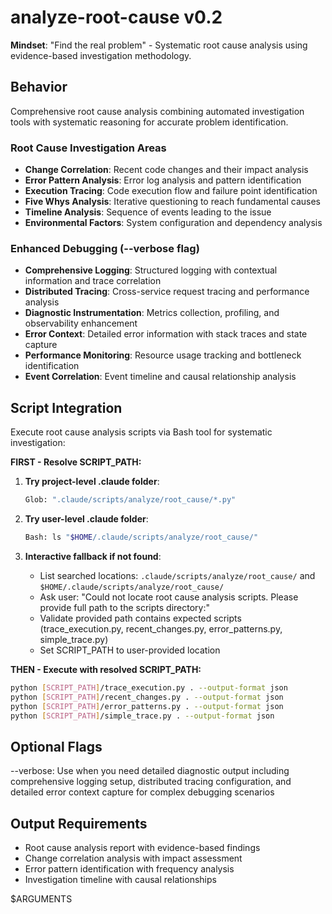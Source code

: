 # analyze-root-cause v0.2

**Mindset**: "Find the real problem" - Systematic root cause analysis using evidence-based investigation methodology.

## Behavior

Comprehensive root cause analysis combining automated investigation tools with systematic reasoning for accurate problem identification.

### Root Cause Investigation Areas

- **Change Correlation**: Recent code changes and their impact analysis
- **Error Pattern Analysis**: Error log analysis and pattern identification
- **Execution Tracing**: Code execution flow and failure point identification
- **Five Whys Analysis**: Iterative questioning to reach fundamental causes
- **Timeline Analysis**: Sequence of events leading to the issue
- **Environmental Factors**: System configuration and dependency analysis

### Enhanced Debugging (--verbose flag)

- **Comprehensive Logging**: Structured logging with contextual information and trace correlation
- **Distributed Tracing**: Cross-service request tracing and performance analysis
- **Diagnostic Instrumentation**: Metrics collection, profiling, and observability enhancement
- **Error Context**: Detailed error information with stack traces and state capture
- **Performance Monitoring**: Resource usage tracking and bottleneck identification
- **Event Correlation**: Event timeline and causal relationship analysis

## Script Integration

Execute root cause analysis scripts via Bash tool for systematic investigation:

**FIRST - Resolve SCRIPT_PATH:**

1. **Try project-level .claude folder**:

   ```bash
   Glob: ".claude/scripts/analyze/root_cause/*.py"
   ```

2. **Try user-level .claude folder**:

   ```bash
   Bash: ls "$HOME/.claude/scripts/analyze/root_cause/"
   ```

3. **Interactive fallback if not found**:
   - List searched locations: `.claude/scripts/analyze/root_cause/` and `$HOME/.claude/scripts/analyze/root_cause/`
   - Ask user: "Could not locate root cause analysis scripts. Please provide full path to the scripts directory:"
   - Validate provided path contains expected scripts (trace_execution.py, recent_changes.py, error_patterns.py, simple_trace.py)
   - Set SCRIPT_PATH to user-provided location

**THEN - Execute with resolved SCRIPT_PATH:**

```bash
python [SCRIPT_PATH]/trace_execution.py . --output-format json
python [SCRIPT_PATH]/recent_changes.py . --output-format json
python [SCRIPT_PATH]/error_patterns.py . --output-format json
python [SCRIPT_PATH]/simple_trace.py . --output-format json
```

## Optional Flags

--verbose: Use when you need detailed diagnostic output including comprehensive logging setup, distributed tracing configuration, and detailed error context capture for complex debugging scenarios

## Output Requirements

- Root cause analysis report with evidence-based findings
- Change correlation analysis with impact assessment
- Error pattern identification with frequency analysis
- Investigation timeline with causal relationships

$ARGUMENTS
